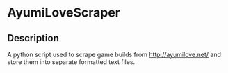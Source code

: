 # AyumiLoveScraper
## Description
A python script used to scrape game builds from http://ayumilove.net/ and store them into separate formatted text files.


